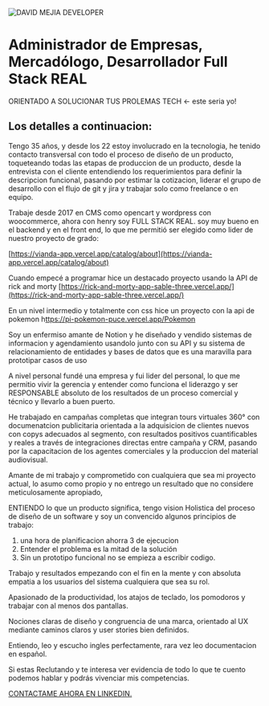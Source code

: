![DAVID MEJIA DEVELOPER](https://res.cloudinary.com/deezwetqk/image/upload/v1696264607/1692129917166_uwl2iu.jpg)
# Administrador de Empresas, Mercadólogo, Desarrollador Full Stack REAL

ORIENTADO A SOLUCIONAR TUS PROLEMAS TECH <- este seria yo!

## Los detalles a continuacion:

Tengo 35 años, y desde los 22 estoy involucrado en la tecnologia, he tenido contacto transversal con todo el proceso de diseño de un producto, toqueteando todas las etapas de produccion de un producto, desde la entrevista con el cliente entendiendo los requerimientos para definir la descripcion funcional, pasando por estimar la cotizacion, liderar el grupo de desarrollo con el flujo de git y jira y trabajar solo como freelance o en equipo.

Trabaje desde 2017 en CMS como opencart y wordpress con woocommerce, ahora con henry soy FULL STACK REAL. soy muy bueno en el backend y en el front end, lo que me permitió ser elegido como lider de nuestro proyecto de grado: 

[https://vianda-app.vercel.app/catalog/about](https://vianda-app.vercel.app/catalog/about)

Cuando empecé a programar hice un destacado proyecto usando la API de rick and morty
[https://rick-and-morty-app-sable-three.vercel.app/](https://rick-and-morty-app-sable-three.vercel.app/)

En un nivel intermedio y totalmente con css hice un proyecto con la api de pokemon
h[ttps://pi-pokemon-puce.vercel.app/Pokemon](https://pi-pokemon-puce.vercel.app/Pokemon)


Soy un enfermiso amante de Notion y he diseñado y vendido sistemas de informacion y agendamiento usandolo junto con su API y su sistema de relacionamiento de entidades y bases de datos que es una maravilla para prototipar casos de uso

A nivel personal fundé una empresa y fui lider del personal, lo que me permitio vivir la gerencia y entender como funciona el liderazgo y ser RESPONSABLE absoluto de los resultados de un proceso comercial y técnico y llevarlo a buen puerto.

He trabajado en campañas completas que integran tours virtuales 360° con documenatcion publicitaria orientada a la adquisicion de clientes nuevos con copys adecuados al segmento, con resultados positivos cuantificables y reales a través de integraciones directas entre campaña y CRM, pasando por la capacitacion de los agentes comerciales y la produccion del material audiovisual.

Amante de mi trabajo y comprometido con cualquiera que sea mi proyecto actual, lo asumo como propio y no entrego un resultado que no considere meticulosamente apropiado,

ENTIENDO lo que un producto significa, tengo vision Holistica del proceso de diseño de un software y soy un convencido algunos principios de trabajo:
1. una hora de planificacion ahorra 3 de ejecucion
2. Entender el problema es la mitad de la solución
3. Sin un prototipo funcional no se empieza a escribir codigo.

Trabajo y resultados empezando con el fin en la mente y con absoluta empatia a los usuarios del sistema cualquiera que sea su rol.

Apasionado de la productividad, los atajos de teclado, los pomodoros y trabajar con al menos dos pantallas.

Nociones claras de diseño y congruencia de una marca, orientado al UX mediante caminos claros y user stories bien definidos.

Entiendo, leo y escucho ingles perfectamente, rara vez leo documentacion en español.

Si estas Reclutando y te interesa ver evidencia de todo lo que te cuento podemos hablar y podrás vivenciar mis competencias.




[CONTACTAME AHORA EN LINKEDIN.](https://www.linkedin.com/in/david-alejandro-mejia-sanchez-software-developer/)
